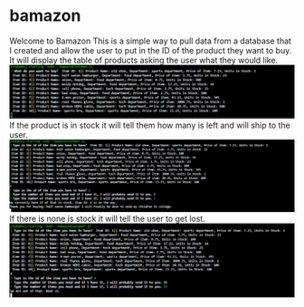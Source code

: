 # bamazon
Welcome to Bamazon 
This is a simple way to pull data from a database that I created and allow the user to put in the ID of 
the product they want to buy. 
It will display the table of products asking the user what they would like. 
![Products Table](/screenshot/table.png)
If the product is in stock it will tell them how many is left and will ship to the user.
![In Stock](/screenshot/answers.png)
If there is none is stock it will tell the user to get lost. 
![Not in Stock](/screenshot/notenough.png)